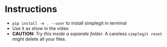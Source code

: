 # Instructions 
 - `pip install -e . --user` to install simplegit in terminal
 - Use it as show in the video
 - **CAUTION:** *Try this inside a separate folder*. A careless `simplegit reset` might delete all your files. 
